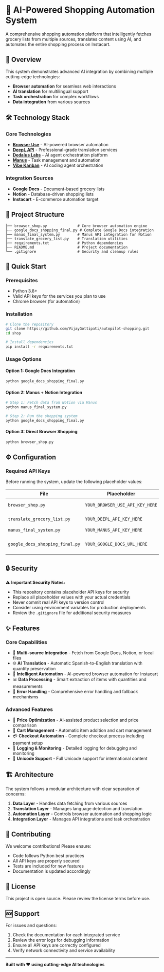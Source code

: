 # 🛒 AI-Powered Shopping Automation System

A comprehensive shopping automation platform that intelligently fetches grocery lists from multiple sources, translates content using AI, and automates the entire shopping process on Instacart.

## 🚀 Overview

This system demonstrates advanced AI integration by combining multiple cutting-edge technologies:
- **Browser automation** for seamless web interactions
- **AI translation** for multilingual support
- **Task orchestration** for complex workflows
- **Data integration** from various sources

## 🛠️ Technology Stack

### Core Technologies
- **[Browser Use](https://cloud.browser-use.com/)** - AI-powered browser automation
- **[DeepL API](https://www.deepl.com/en/translator)** - Professional-grade translation services
- **[Dedalus Labs](https://www.dedaluslabs.ai/)** - AI agent orchestration platform
- **[Manus](https://manus.im/app)** - Task management and automation
- **[Vibe Kanban](https://www.vibekanban.com/docs)** - AI coding agent orchestration

### Integration Sources
- **Google Docs** - Document-based grocery lists
- **Notion** - Database-driven shopping lists
- **Instacart** - E-commerce automation target

## 📁 Project Structure

```
├── browser_shop.py              # Core browser automation engine
├── google_docs_shopping_final.py # Complete Google Docs integration
├── manus_final_system.py        # Manus API integration for Notion
├── translate_grocery_list.py    # Translation utilities
├── requirements.txt             # Python dependencies
├── README.md                    # Project documentation
└── .gitignore                   # Security and cleanup rules
```

## 🚀 Quick Start

### Prerequisites
- Python 3.8+
- Valid API keys for the services you plan to use
- Chrome browser (for automation)

### Installation
```bash
# Clone the repository
git clone https://github.com/VijayGottipati/autopilot-shopping.git
cd shop

# Install dependencies
pip install -r requirements.txt
```

### Usage Options

#### Option 1: Google Docs Integration
```bash
python google_docs_shopping_final.py
```

#### Option 2: Manus + Notion Integration
```bash
# Step 1: Fetch data from Notion via Manus
python manus_final_system.py

# Step 2: Run the shopping system
python google_docs_shopping_final.py
```

#### Option 3: Direct Browser Shopping
```bash
python browser_shop.py
```

## ⚙️ Configuration

### Required API Keys

Before running the system, update the following placeholder values:

| File | Placeholder | Service |
|------|-------------|---------|
| `browser_shop.py` | `YOUR_BROWSER_USE_API_KEY_HERE` | [Browser Use](https://cloud.browser-use.com/) |
| `translate_grocery_list.py` | `YOUR_DEEPL_API_KEY_HERE` | [DeepL API](https://www.deepl.com/en/translator) |
| `manus_final_system.py` | `YOUR_MANUS_API_KEY_HERE` | [Manus](https://manus.im/app) |
| `google_docs_shopping_final.py` | `YOUR_GOOGLE_DOCS_URL_HERE` | Google Docs URL |

## 🔒 Security

⚠️ **Important Security Notes:**
- This repository contains placeholder API keys for security
- Replace all placeholder values with your actual credentials
- Never commit real API keys to version control
- Consider using environment variables for production deployments
- Review the `.gitignore` file for additional security measures

## ✨ Features

### Core Capabilities
- 🔄 **Multi-source Integration** - Fetch from Google Docs, Notion, or local files
- 🌐 **AI Translation** - Automatic Spanish-to-English translation with quantity preservation
- 🤖 **Intelligent Automation** - AI-powered browser automation for Instacart
- 📊 **Data Processing** - Smart extraction of items with quantities and measurements
- 🔧 **Error Handling** - Comprehensive error handling and fallback mechanisms

### Advanced Features
- 🎯 **Price Optimization** - AI-assisted product selection and price comparison
- 🛒 **Cart Management** - Automatic item addition and cart management
- 💳 **Checkout Automation** - Complete checkout process including payment setup
- 📝 **Logging & Monitoring** - Detailed logging for debugging and monitoring
- 🔄 **Unicode Support** - Full Unicode support for international content

## 🏗️ Architecture

The system follows a modular architecture with clear separation of concerns:

1. **Data Layer** - Handles data fetching from various sources
2. **Translation Layer** - Manages language detection and translation
3. **Automation Layer** - Controls browser automation and shopping logic
4. **Integration Layer** - Manages API integrations and task orchestration

## 🤝 Contributing

We welcome contributions! Please ensure:
- Code follows Python best practices
- All API keys are properly secured
- Tests are included for new features
- Documentation is updated accordingly

## 📄 License

This project is open source. Please review the license terms before use.

## 🆘 Support

For issues and questions:
1. Check the documentation for each integrated service
2. Review the error logs for debugging information
3. Ensure all API keys are correctly configured
4. Verify network connectivity and service availability

---

**Built with ❤️ using cutting-edge AI technologies**
